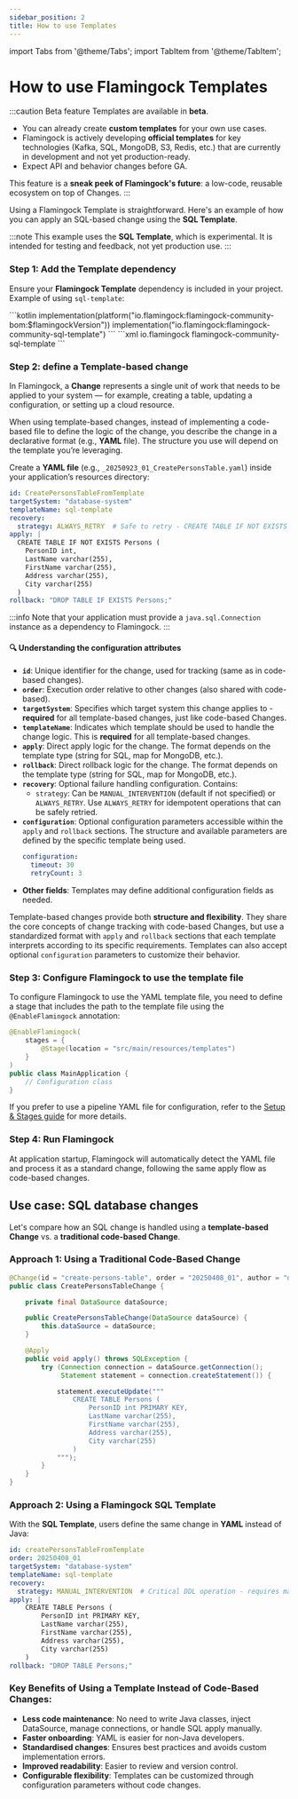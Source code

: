 ```yaml
---
sidebar_position: 2
title: How to use Templates
---
```


import Tabs from '@theme/Tabs';
import TabItem from '@theme/TabItem';

# How to use Flamingock Templates

:::caution Beta feature
Templates are available in **beta**.  
- You can already create **custom templates** for your own use cases.  
- Flamingock is actively developing **official templates** for key technologies (Kafka, SQL, MongoDB, S3, Redis, etc.) that are currently in development and not yet production-ready.  
- Expect API and behavior changes before GA.  

This feature is a **sneak peek of Flamingock's future**: a low-code, reusable ecosystem on top of Changes.
:::

Using a Flamingock Template is straightforward. Here's an example of how you can apply an SQL-based change using the **SQL Template**.

:::note
This example uses the **SQL Template**, which is experimental. It is intended for testing and feedback, not yet production use.
:::

### Step 1: Add the Template dependency

Ensure your **Flamingock Template** dependency is included in your project. Example of using `sql-template`:

<Tabs groupId="gradle_maven">
  <TabItem value="gradle" label="Gradle">
```kotlin
implementation(platform("io.flamingock:flamingock-community-bom:$flamingockVersion"))
implementation("io.flamingock:flamingock-community-sql-template")
```
  </TabItem>
  <TabItem value="maven" label="Maven">
```xml
<dependency>
    <groupId>io.flamingock</groupId>
    <artifactId>flamingock-community-sql-template</artifactId>
</dependency>
```
  </TabItem>
</Tabs>

### Step 2: define a Template-based change

In Flamingock, a **Change** represents a single unit of work that needs to be applied to your system — for example, creating a table, updating a configuration, or setting up a cloud resource.

When using template-based changes, instead of implementing a code-based file to define the logic of the change, you describe the change in a declarative format (e.g., **YAML** file). The structure you use will depend on the template you’re leveraging.

Create a **YAML file** (e.g., `_20250923_01_CreatePersonsTable.yaml`) inside your application’s resources directory:

```yaml
id: CreatePersonsTableFromTemplate
targetSystem: "database-system"
templateName: sql-template
recovery:
  strategy: ALWAYS_RETRY  # Safe to retry - CREATE TABLE IF NOT EXISTS semantics
apply: |
  CREATE TABLE IF NOT EXISTS Persons (
    PersonID int,
    LastName varchar(255),
    FirstName varchar(255),
    Address varchar(255),
    City varchar(255)
  )
rollback: "DROP TABLE IF EXISTS Persons;"
```

:::info
Note that your application must provide a `java.sql.Connection` instance as a dependency to Flamingock.
:::

#### 🔍 Understanding the configuration attributes

- **`id`**: Unique identifier for the change, used for tracking (same as in code-based changes).
- **`order`**: Execution order relative to other changes (also shared with code-based).
- **`targetSystem`**: Specifies which target system this change applies to - **required** for all template-based changes, just like code-based Changes.
- **`templateName`**: Indicates which template should be used to handle the change logic. This is **required** for all template-based changes.
- **`apply`**: Direct apply logic for the change. The format depends on the template type (string for SQL, map for MongoDB, etc.).
- **`rollback`**: Direct rollback logic for the change. The format depends on the template type (string for SQL, map for MongoDB, etc.).
- **`recovery`**: Optional failure handling configuration. Contains:
  - `strategy`: Can be `MANUAL_INTERVENTION` (default if not specified) or `ALWAYS_RETRY`. Use `ALWAYS_RETRY` for idempotent operations that can be safely retried.
- **`configuration`**: Optional configuration parameters accessible within the `apply` and `rollback` sections. The structure and available parameters are defined by the specific template being used.
  ```yaml
  configuration:
    timeout: 30
    retryCount: 3
  ```
- **Other fields**: Templates may define additional configuration fields as needed.

Template-based changes provide both **structure and flexibility**. They share the core concepts of change tracking with code-based Changes, but use a standardized format with `apply` and `rollback` sections that each template interprets according to its specific requirements. Templates can also accept optional `configuration` parameters to customize their behavior.

### Step 3: Configure Flamingock to use the template file

To configure Flamingock to use the YAML template file, you need to define a stage that includes the path to the template file using the `@EnableFlamingock` annotation:

```java
@EnableFlamingock(
    stages = {
        @Stage(location = "src/main/resources/templates")
    }
)
public class MainApplication {
    // Configuration class
}
```

If you prefer to use a pipeline YAML file for configuration, refer to the [Setup & Stages guide](../flamingock-library-config/setup-and-stages.md) for more details.

### Step 4: Run Flamingock

At application startup, Flamingock will automatically detect the YAML file and process it as a standard change, following the same apply flow as code-based changes.

## Use case: SQL database changes

Let's compare how an SQL change is handled using a **template-based Change** vs. a **traditional code-based Change**.

### Approach 1: Using a Traditional Code-Based Change

```java
@Change(id = "create-persons-table", order = "20250408_01", author = "developer")
public class CreatePersonsTableChange {

    private final DataSource dataSource;

    public CreatePersonsTableChange(DataSource dataSource) {
        this.dataSource = dataSource;
    }

    @Apply
    public void apply() throws SQLException {
        try (Connection connection = dataSource.getConnection();
             Statement statement = connection.createStatement()) {

            statement.executeUpdate("""
                CREATE TABLE Persons (
                    PersonID int PRIMARY KEY,
                    LastName varchar(255),
                    FirstName varchar(255),
                    Address varchar(255),
                    City varchar(255)
                )
            """);
        }
    }
}

```

### Approach 2: Using a Flamingock SQL Template

With the **SQL Template**, users define the same change in **YAML** instead of Java:

```yaml
id: createPersonsTableFromTemplate
order: 20250408_01
targetSystem: "database-system"
templateName: sql-template
recovery:
  strategy: MANUAL_INTERVENTION  # Critical DDL operation - requires manual review on failure
apply: |
    CREATE TABLE Persons (
        PersonID int PRIMARY KEY,
        LastName varchar(255),
        FirstName varchar(255),
        Address varchar(255),
        City varchar(255)
    )
rollback: "DROP TABLE Persons;"
```

### Key Benefits of Using a Template Instead of Code-Based Changes:
- **Less code maintenance**: No need to write Java classes, inject DataSource, manage connections, or handle SQL apply manually.
- **Faster onboarding**: YAML is easier for non-Java developers.
- **Standardised changes**: Ensures best practices and avoids custom implementation errors.
- **Improved readability**: Easier to review and version control.
- **Configurable flexibility**: Templates can be customized through configuration parameters without code changes.
